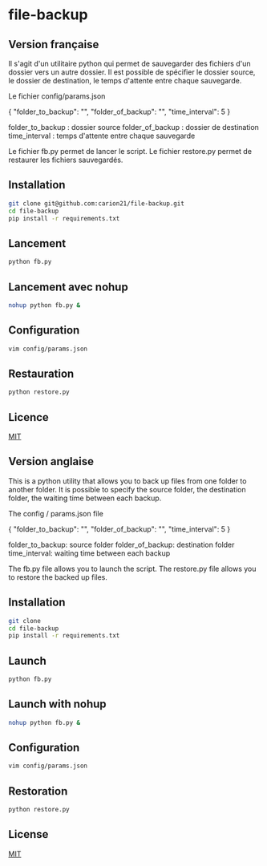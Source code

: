 # file-backup

## Version française

Il s'agit d'un utilitaire python qui permet de sauvegarder des fichiers d'un dossier vers un autre dossier. 
Il est possible de spécifier le dossier source, le dossier de destination, le temps d'attente entre chaque sauvegarde.

Le fichier config/params.json

{
    "folder_to_backup": "",
    "folder_of_backup": "",
    "time_interval": 5
}

folder_to_backup : dossier source
folder_of_backup : dossier de destination
time_interval : temps d'attente entre chaque sauvegarde

Le fichier fb.py permet de lancer le script.
Le fichier restore.py permet de restaurer les fichiers sauvegardés.

## Installation

```bash
git clone git@github.com:carion21/file-backup.git
cd file-backup
pip install -r requirements.txt
```

## Lancement

```bash
python fb.py
```

## Lancement avec nohup
    
```bash
nohup python fb.py &
```

## Configuration

```bash
vim config/params.json
```

## Restauration

```bash
python restore.py
```

## Licence
[MIT](https://choosealicense.com/licenses/mit/)

## Version anglaise

This is a python utility that allows you to back up files from one folder to another folder.
It is possible to specify the source folder, the destination folder, the waiting time between each backup.

The config / params.json file

{
    "folder_to_backup": "",
    "folder_of_backup": "",
    "time_interval": 5
}

folder_to_backup: source folder
folder_of_backup: destination folder
time_interval: waiting time between each backup

The fb.py file allows you to launch the script.
The restore.py file allows you to restore the backed up files.

## Installation

```bash
git clone 
cd file-backup
pip install -r requirements.txt
```

## Launch

```bash
python fb.py
```

## Launch with nohup

```bash
nohup python fb.py &
```

## Configuration

```bash
vim config/params.json
```

## Restoration

```bash
python restore.py
```

## License
[MIT](https://choosealicense.com/licenses/mit/)

